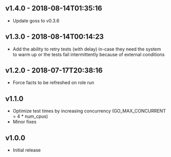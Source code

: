 v1.4.0 - 2018-08-14T01:35:16
----------------------------

* Update goss to v0.3.6

v1.3.0 - 2018-08-14T00:14:23
----------------------------

* Add the ability to retry tests (with delay) in-case they need the
  system to warm up or the tests fail intermittently because of external
  conditions

v1.2.0 - 2018-07-17T20:38:16
----------------------------

* Force facts to be refreshed on role run

v1.1.0
------

* Optimize test times by increasing concurrency
  (GO_MAX_CONCURRENT = 4 * num_cpus)
* Minor fixes

v1.0.0
------

* Initial release
